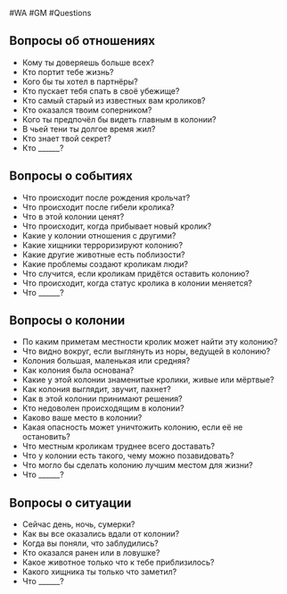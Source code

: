 #WA #GM #Questions 

## Вопросы об отношениях  
- Кому ты доверяешь больше всех?  
- Кто портит тебе жизнь?  
- Кого бы ты хотел в партнёры?  
- Кто пускает тебя спать в своё убежище?  
- Кто самый старый из известных вам кроликов?  
- Кто оказался твоим соперником?  
- Кого ты предпочёл бы видеть главным в колонии?  
- В чьей тени ты долгое время жил?  
- Кто знает твой секрет?  
- Кто \_\_\_\_\_\_?

## Вопросы о событиях 
- Что происходит после рождения крольчат?  
- Что происходит после гибели кролика?  
- Что в этой колонии ценят?  
- Что происходит, когда прибывает новый кролик?  
- Какие у колонии отношения с другими?  
- Какие хищники терроризируют колонию?  
- Какие другие животные есть поблизости?  
- Какие проблемы создают кроликам люди?  
- Что случится, если кроликам придётся оставить  колонию?  
- Что происходит, когда статус кролика в колонии  меняется?  
- Что \_\_\_\_\_\_?

## Вопросы о колонии 
- По каким приметам местности кролик может  найти эту колонию?  
- Что видно вокруг, если выглянуть из норы, ведущей в колонию?  
- Колония большая, маленькая или средняя?  
- Как колония была основана?  
- Какие у этой колонии знаменитые кролики,  живые или мёртвые?  
- Как колония выглядит, звучит, пахнет?  
- Как в этой колонии принимают решения?  
- Кто недоволен происходящим в колонии?  
- Каково ваше место в колонии?  
- Какая опасность может уничтожить колонию,  если её не остановить?  
- Что местным кроликам труднее всего доставать?  
- Что у колонии есть такого, чему можно позавидовать?  
- Что могло бы сделать колонию лучшим местом  для жизни?  
- Что \_\_\_\_\_\_?

## Вопросы о ситуации 
- Сейчас день, ночь, сумерки?  
- Как вы все оказались вдали от колонии?  
- Когда вы поняли, что заблудились?  
- Кто оказался ранен или в ловушке?  
- Какое животное только что к тебе приблизилось?  
- Какого хищника ты только что заметил?  
- Что \_\_\_\_\_\_?